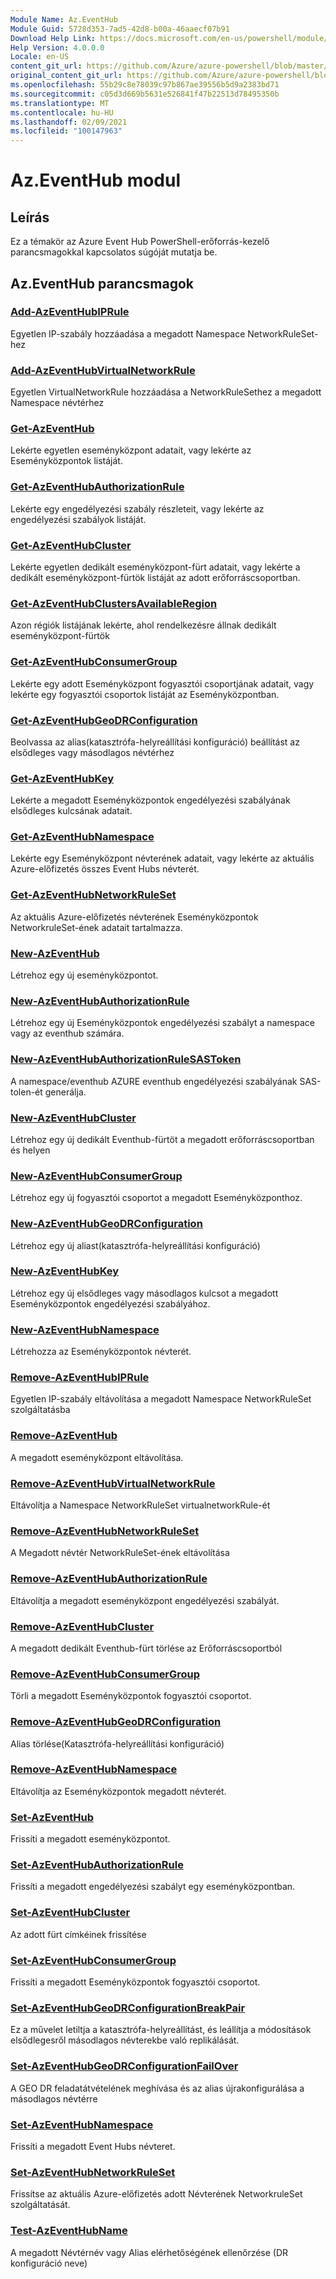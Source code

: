```yaml
---
Module Name: Az.EventHub
Module Guid: 5728d353-7ad5-42d8-b00a-46aaecf07b91
Download Help Link: https://docs.microsoft.com/en-us/powershell/module/az.eventhub
Help Version: 4.0.0.0
Locale: en-US
content_git_url: https://github.com/Azure/azure-powershell/blob/master/src/EventHub/EventHub/help/Az.EventHub.md
original_content_git_url: https://github.com/Azure/azure-powershell/blob/master/src/EventHub/EventHub/help/Az.EventHub.md
ms.openlocfilehash: 55b29c8e78039c97b867ae39556b5d9a2383bd71
ms.sourcegitcommit: c05d3d669b5631e526841f47b22513d78495350b
ms.translationtype: MT
ms.contentlocale: hu-HU
ms.lasthandoff: 02/09/2021
ms.locfileid: "100147963"
---
```

# Az.EventHub modul
## Leírás
Ez a témakör az Azure Event Hub PowerShell-erőforrás-kezelő parancsmagokkal kapcsolatos súgóját mutatja be.

## Az.EventHub parancsmagok
### [Add-AzEventHubIPRule](Add-AzEventHubIPRule.md)
Egyetlen IP-szabály hozzáadása a megadott Namespace NetworkRuleSet-hez

### [Add-AzEventHubVirtualNetworkRule](Add-AzEventHubVirtualNetworkRule.md)
Egyetlen VirtualNetworkRule hozzáadása a NetworkRuleSethez a megadott Namespace névtérhez

### [Get-AzEventHub](Get-AzEventHub.md)
Lekérte egyetlen eseményközpont adatait, vagy lekérte az Eseményközpontok listáját.

### [Get-AzEventHubAuthorizationRule](Get-AzEventHubAuthorizationRule.md)
Lekérte egy engedélyezési szabály részleteit, vagy lekérte az engedélyezési szabályok listáját.

### [Get-AzEventHubCluster](Get-AzEventHubCluster.md)
Lekérte egyetlen dedikált eseményközpont-fürt adatait, vagy lekérte a dedikált eseményközpont-fürtök listáját az adott erőforráscsoportban.

### [Get-AzEventHubClustersAvailableRegion](Get-AzEventHubClustersAvailableRegion.md)
Azon régiók listájának lekérte, ahol rendelkezésre állnak dedikált eseményközpont-fürtök

### [Get-AzEventHubConsumerGroup](Get-AzEventHubConsumerGroup.md)
Lekérte egy adott Eseményközpont fogyasztói csoportjának adatait, vagy lekérte egy fogyasztói csoportok listáját az Eseményközpontban.

### [Get-AzEventHubGeoDRConfiguration](Get-AzEventHubGeoDRConfiguration.md)
Beolvassa az alias(katasztrófa-helyreállítási konfiguráció) beállítást az elsődleges vagy másodlagos névtérhez

### [Get-AzEventHubKey](Get-AzEventHubKey.md)
Lekérte a megadott Eseményközpontok engedélyezési szabályának elsődleges kulcsának adatait.

### [Get-AzEventHubNamespace](Get-AzEventHubNamespace.md)
Lekérte egy Eseményközpont névterének adatait, vagy lekérte az aktuális Azure-előfizetés összes Event Hubs névterét.

### [Get-AzEventHubNetworkRuleSet](Get-AzEventHubNetworkRuleSet.md)
Az aktuális Azure-előfizetés névterének Eseményközpontok NetworkruleSet-ének adatait tartalmazza.

### [New-AzEventHub](New-AzEventHub.md)
Létrehoz egy új eseményközpontot.

### [New-AzEventHubAuthorizationRule](New-AzEventHubAuthorizationRule.md)
Létrehoz egy új Eseményközpontok engedélyezési szabályt a namespace vagy az eventhub számára.

### [New-AzEventHubAuthorizationRuleSASToken](New-AzEventHubAuthorizationRuleSASToken.md)
A namespace/eventhub AZURE eventhub engedélyezési szabályának SAS-tolen-ét generálja.

### [New-AzEventHubCluster](New-AzEventHubCluster.md)
Létrehoz egy új dedikált Eventhub-fürtöt a megadott erőforráscsoportban és helyen

### [New-AzEventHubConsumerGroup](New-AzEventHubConsumerGroup.md)
Létrehoz egy új fogyasztói csoportot a megadott Eseményközponthoz.

### [New-AzEventHubGeoDRConfiguration](New-AzEventHubGeoDRConfiguration.md)
Létrehoz egy új aliast(katasztrófa-helyreállítási konfiguráció)

### [New-AzEventHubKey](New-AzEventHubKey.md)
Létrehoz egy új elsődleges vagy másodlagos kulcsot a megadott Eseményközpontok engedélyezési szabályához.

### [New-AzEventHubNamespace](New-AzEventHubNamespace.md)
Létrehozza az Eseményközpontok névterét.

### [Remove-AzEventHubIPRule](Remove-AzEventHubIPRule.md)
Egyetlen IP-szabály eltávolítása a megadott Namespace NetworkRuleSet szolgáltatásba

### [Remove-AzEventHub](Remove-AzEventHub.md)
A megadott eseményközpont eltávolítása.

### [Remove-AzEventHubVirtualNetworkRule](Remove-AzEventHubVirtualNetworkRule.md)
Eltávolítja a Namespace NetworkRuleSet virtualnetworkRule-ét

### [Remove-AzEventHubNetworkRuleSet](Remove-AzEventHubNetworkRuleSet.md)
A Megadott névtér NetworkRuleSet-ének eltávolítása

### [Remove-AzEventHubAuthorizationRule](Remove-AzEventHubAuthorizationRule.md)
Eltávolítja a megadott eseményközpont engedélyezési szabályát.

### [Remove-AzEventHubCluster](Remove-AzEventHubCluster.md)
A megadott dedikált Eventhub-fürt törlése az Erőforráscsoportból

### [Remove-AzEventHubConsumerGroup](Remove-AzEventHubConsumerGroup.md)
Törli a megadott Eseményközpontok fogyasztói csoportot.

### [Remove-AzEventHubGeoDRConfiguration](Remove-AzEventHubGeoDRConfiguration.md)
Alias törlése(Katasztrófa-helyreállítási konfiguráció)

### [Remove-AzEventHubNamespace](Remove-AzEventHubNamespace.md)
Eltávolítja az Eseményközpontok megadott névterét.

### [Set-AzEventHub](Set-AzEventHub.md)
Frissíti a megadott eseményközpontot.

### [Set-AzEventHubAuthorizationRule](Set-AzEventHubAuthorizationRule.md)
Frissíti a megadott engedélyezési szabályt egy eseményközpontban.

### [Set-AzEventHubCluster](Set-AzEventHubCluster.md)
Az adott fürt címkéinek frissítése

### [Set-AzEventHubConsumerGroup](Set-AzEventHubConsumerGroup.md)
Frissíti a megadott Eseményközpontok fogyasztói csoportot.

### [Set-AzEventHubGeoDRConfigurationBreakPair](Set-AzEventHubGeoDRConfigurationBreakPair.md)
Ez a művelet letiltja a katasztrófa-helyreállítást, és leállítja a módosítások elsődlegesről másodlagos névterekbe való replikálását.

### [Set-AzEventHubGeoDRConfigurationFailOver](Set-AzEventHubGeoDRConfigurationFailOver.md)
A GEO DR feladatátvételének meghívása és az alias újrakonfigurálása a másodlagos névtérre

### [Set-AzEventHubNamespace](Set-AzEventHubNamespace.md)
Frissíti a megadott Event Hubs névteret.

### [Set-AzEventHubNetworkRuleSet](Set-AzEventHubNetworkRuleSet.md)
Frissítse az aktuális Azure-előfizetés adott Névterének NetworkruleSet szolgáltatását.

### [Test-AzEventHubName](Test-AzEventHubName.md)
A megadott Névtérnév vagy Alias elérhetőségének ellenőrzése (DR konfiguráció neve)

